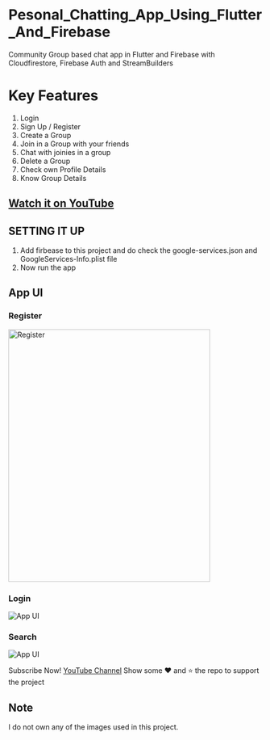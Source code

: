 # Pesonal_Chatting_App_Using_Flutter_And_Firebase
Community Group based chat app in Flutter and Firebase with Cloudfirestore, Firebase Auth and StreamBuilders

# Key Features
1. Login
2. Sign Up / Register
3. Create a Group
4. Join in a Group with your friends
5. Chat with joinies in a group
6. Delete a Group
7. Check own Profile Details
8. Know Group Details 

## [Watch it on YouTube](https://youtube.com/)
 
 ## SETTING IT UP
 1. Add firbease to this project and do check the google-services.json and GoogleServices-Info.plist file
 2. Now run the app
 
## App UI

### Register
<img src="http://techyvishwajeet.com/wp-content/uploads/2023/02/register.jpg" height="500" width="400" alt="Register"><br>
### Login
![App UI](http://techyvishwajeet.com/wp-content/uploads/2023/02/login.jpg) <br>
### Search
![App UI](http://techyvishwajeet.com/wp-content/uploads/2023/02/search.jpg) <br>
 
Subscribe Now! <a href="https://youtube.com/">YouTube Channel</a>
Show some :heart: and :star: the repo to support the project
 

## Note
 I do not own any of the images used in this project.
